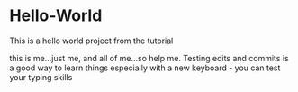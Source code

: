# Hello-World
This is a hello world project from the tutorial

this is me...just me, and all of me...so help me.
Testing edits and commits is a good way to learn things
especially with a new keyboard - you can test your typing skills
